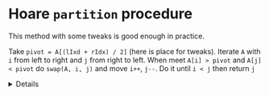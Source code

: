 # Hoare `partition` procedure

This method with some tweaks is good enough in practice.

Take `pivot = A[(lIxd + rIdx) / 2]` (here is place for tweaks).
Iterate `A` with `i` from left to right
and `j` from right to left. When meet `A[i] > pivot` and `A[j] < pivot` do
`swap(A, i, j)` and move `i++`, `j--`. Do it until `i < j` then return `j`

<details>

```go
func partition(a []int, lIdx, rIdx int) int {
  pivot := a[(lIdx + rIdx) / 2]
  i := rIdx
  j := lIdx

  while true {
    // Seek left to right for grater than pivot
    while a[i] < pivot { i++ }
    // Seek right to left for smaler than pivot
    while a[j] > pivot { j-- }

    if (i >= j) { return j }

    swap(a, i, j)

    i++
    j--
  }

  return j
}
```

</details>

